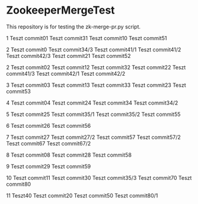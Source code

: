 # ZookeeperMergeTest
This repository is for testing the zk-merge-pr.py script. 

1
Teszt commit01
Teszt commit31
Teszt commit10
Teszt commit51

2
Teszt commit0
Teszt commit34/3
Teszt commit41/1
Teszt commit41/2
Teszt commit42/3
Teszt commit21
Teszt commit52


2
Teszt commit02
Teszt commit12
Teszt commit32
Teszt commit22
Teszt commit41/3
Teszt commit42/1
Teszt commit42/2

3
Teszt commit03
Teszt commit13
Teszt commit33
Teszt commit23
Teszt commit53


4
Teszt commit04
Teszt commit24
Teszt commit34
Teszt commit34/2


5
Teszt commit25
Teszt commit35/1
Teszt commit35/2
Teszt commit55

6
Teszt commit26
Teszt commit56

7
Teszt commit27
Teszt commit27/2
Teszt commit57
Teszt commit57/2
Teszt commit67
Teszt commit67/2

8
Teszt commit08
Teszt commit28
Teszt commit58

9
Teszt commit29
Teszt commit59

10
Teszt commit11
Teszt commit30
Teszt commit35/3
Teszt commit70
Teszt commit80

11
Teszt40
Teszt commit20
Teszt commit50
Teszt commit80/1
